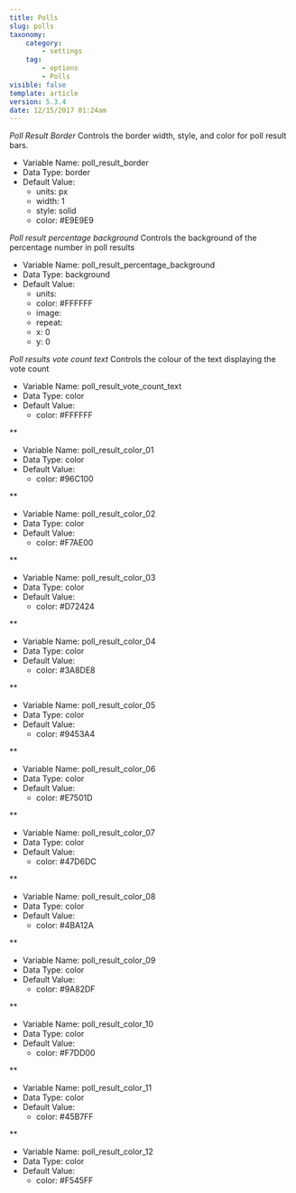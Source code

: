 ```yaml
---
title: Polls
slug: polls
taxonomy:
    category:
        - settings
    tag:
        - options
        - Polls
visible: false
template: article
version: 5.3.4
date: 12/15/2017 01:24am
---
```


<section class='option'>

*Poll Result Border*
Controls the border width, style, and color for poll result bars.



- Variable Name: poll_result_border
- Data Type: border
- Default Value: 
	- units: px
	- width: 1
	- style: solid
	- color: #E9E9E9


</section>
<section class='option'>

*Poll result percentage background*
Controls the background of the percentage number in poll results



- Variable Name: poll_result_percentage_background
- Data Type: background
- Default Value: 
	- units: 
	- color: #FFFFFF
	- image: 
	- repeat: 
	- x: 0
	- y: 0


</section>
<section class='option'>

*Poll results vote count text*
Controls the colour of the text displaying the vote count



- Variable Name: poll_result_vote_count_text
- Data Type: color
- Default Value: 
	- color: #FFFFFF


</section>
<section class='option'>

**




- Variable Name: poll_result_color_01
- Data Type: color
- Default Value: 
	- color: #96C100


</section>
<section class='option'>

**




- Variable Name: poll_result_color_02
- Data Type: color
- Default Value: 
	- color: #F7AE00


</section>
<section class='option'>

**




- Variable Name: poll_result_color_03
- Data Type: color
- Default Value: 
	- color: #D72424


</section>
<section class='option'>

**




- Variable Name: poll_result_color_04
- Data Type: color
- Default Value: 
	- color: #3A8DE8


</section>
<section class='option'>

**




- Variable Name: poll_result_color_05
- Data Type: color
- Default Value: 
	- color: #9453A4


</section>
<section class='option'>

**




- Variable Name: poll_result_color_06
- Data Type: color
- Default Value: 
	- color: #E7501D


</section>
<section class='option'>

**




- Variable Name: poll_result_color_07
- Data Type: color
- Default Value: 
	- color: #47D6DC


</section>
<section class='option'>

**




- Variable Name: poll_result_color_08
- Data Type: color
- Default Value: 
	- color: #4BA12A


</section>
<section class='option'>

**




- Variable Name: poll_result_color_09
- Data Type: color
- Default Value: 
	- color: #9A82DF


</section>
<section class='option'>

**




- Variable Name: poll_result_color_10
- Data Type: color
- Default Value: 
	- color: #F7DD00


</section>
<section class='option'>

**




- Variable Name: poll_result_color_11
- Data Type: color
- Default Value: 
	- color: #45B7FF


</section>
<section class='option'>

**




- Variable Name: poll_result_color_12
- Data Type: color
- Default Value: 
	- color: #F545FF


</section>
